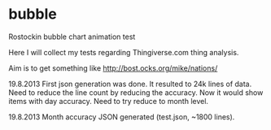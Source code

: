 bubble
======

Rostockin bubble chart animation test

Here I will collect my tests regarding Thingiverse.com thing analysis. 

Aim is to get something like http://bost.ocks.org/mike/nations/

19.8.2013
First json generation was done. It resulted to 24k lines of data. Need to reduce the line count by 
reducing the accuracy. Now it would show items with day accuracy. Need to try reduce to month level. 

19.8.2013
Month accuracy JSON generated (test.json, ~1800 lines). 

